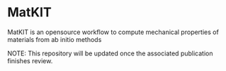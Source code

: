 # MatKIT
MatKIT is an opensource workflow to compute mechanical properties of materials from ab initio methods

NOTE: This repository will be updated once the associated publication finishes review.
